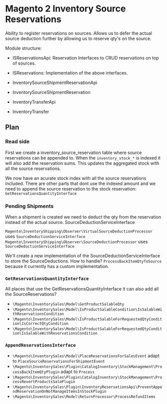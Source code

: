 # Magento 2 Inventory Source Reservations

Ability to register reservations on sources. Allows us to defer the actual source deduction further by allowing us to
reserve qty's on the source.

Module structure:
- ISReservationsApi: Reservation Interfaces to CRUD reservations on top of sources.
- ISReservations: Implementation of the above interfaces.



- InventorySourceShipmentReservationApi
- InventorySourceShipmentReservation

- InventoryTransferApi
- InventoryTransfer

## Plan

### Read side
First we create a inventory_source_reservation table where source reservations can be appended to. When the
`inventory_stock_*` is indexed it will also add the reservation sums. This updates the aggregated stock with all the
source reservations.

We now have an acurate stock index with all the source reservations included. There are other parts that dont use the
indexed amount and we need to append the source reservation to the stock reservation: `GetReservationsQuantityInterface`

### Pending Shipments

When a shipment is created we need to deduct the qty from the reservation instead of the actual source.
SourceDeductionServiceInterface

`Magento\InventoryShipping\Observer\VirtualSourceDeductionProcessor` uses `SourceDeductionServiceInterface`
`Magento\InventoryShipping\Observer\SourceDeductionProcessor` uses `SourceDeductionServiceInterface`

We'll create a new implementation of the SourceDeductionServiceInterface to store the SourceDeductions.
How to handle? `ProcessBackItemQtyToSource` because it currently has a custom implementation.




### `GetReservationsQuantityInterface`

All places that use the GetReservationsQuantityInterface it can also add all the SourceReservations?

- `\Magento\InventorySales\Model\GetProductSalableQty`
- `\Magento\InventorySales\Model\IsProductSalableCondition\IsSalableWithReservationsCondition`
- `\Magento\InventorySales\Model\IsProductSalableForRequestedQtyCondition\IsCorrectQtyCondition`
- `\Magento\InventorySales\Model\IsProductSalableForRequestedQtyCondition\IsSalableWithReservationsCondition`

### `AppendReservationsInterface`

- `\Magento\InventorySales\Model\PlaceReservationsForSalesEvent` adapt to `PlaceSourceReservationsForShipmentEvent`
- `\Magento\InventorySales\Plugin\CatalogInventory\StockManagement\ProcessBackItemQtyPlugin` adapt to `Process`
- `\Magento\InventorySales\Plugin\CatalogInventory\StockManagement\ProcessRevertProductsSalePlugin`
- `\Magento\InventorySales\Plugin\InventoryReservationsApi\PreventAppendReservationOnNotManageItemsInStockPlugin`
- `\Magento\InventorySales\Model\ReturnProcessor\ProcessRefundItems`

